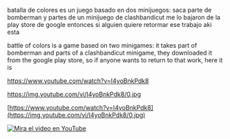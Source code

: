 batalla de colores es un juego basado en dos minijuegos: saca parte de bomberman y partes de un minijuego de clashbandicut me lo bajaron de la play store de google entonces si alguien quiere retormar ese trabajo aki esta

battle of colors is a game based on two minigames: it takes part of bomberman and parts of a clashbandicut minigame, they downloaded it from the google play store, so if anyone wants to return to that work, here it is


https://www.youtube.com/watch?v=I4yoBnkPdk8

https://img.youtube.com/vi/I4yoBnkPdk8/0.jpg

[https://www.youtube.com/watch?v=I4yoBnkPdk8](https://img.youtube.com/vi/I4yoBnkPdk8/0.jpg)

[![Mira el video en YouTube](https://img.youtube.com/vi/I4yoBnkPdk8/0.jpg)](https://www.youtube.com/watch?v=I4yoBnkPdk8)
